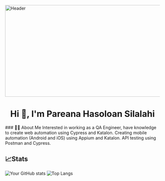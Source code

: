 <img src="https://dresma.ai/wp-content/uploads/2022/01/QA-Automation-EngineerMW.gif" alt="Header" width="800" height="300">
<h1 align="center">Hi 👋, I'm Pareana Hasoloan Silalahi</h1>
### 👨‍💻 About Me
Interested in working as a QA Engineer, have knowledge to create web automation using Cypress and Katalon. Creating mobile automation (Android and iOS) using Appium and Katalon. API testing using Postman and Cypress.

## 📈Stats
![Your GitHub stats](https://github-readme-stats.vercel.app/api?username=yourusername&show_icons=true&theme=radical)
![Top Langs](https://github-readme-stats.vercel.app/api/top-langs/?username=yourusername&layout=compact&theme=radical)

